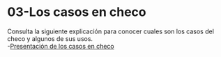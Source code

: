 # 03-Los casos en checo
Consulta la siguiente explicación para conocer cuales son los casos del checo y algunos de sus usos.  
-[Presentación de los casos en checo](slides.md)
